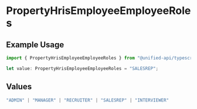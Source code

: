 # PropertyHrisEmployeeEmployeeRoles

## Example Usage

```typescript
import { PropertyHrisEmployeeEmployeeRoles } from "@unified-api/typescript-sdk/sdk/models/shared";

let value: PropertyHrisEmployeeEmployeeRoles = "SALESREP";
```

## Values

```typescript
"ADMIN" | "MANAGER" | "RECRUITER" | "SALESREP" | "INTERVIEWER"
```